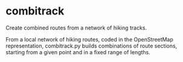 # combitrack
Create combined routes from a network of hiking tracks.

From a local network of hiking routes, coded in the OpenStreetMap representation,
combitrack.py builds combinations of route sections, starting from a given point and in a fixed range of lengths.
